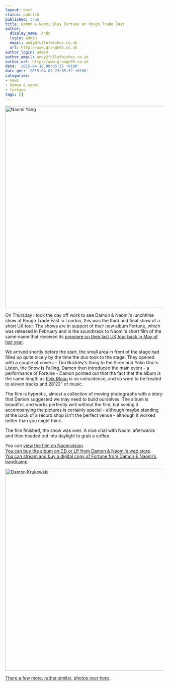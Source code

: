 ```yaml
---
layout: post
status: publish
published: true
title: Damon & Naomi play Fortune at Rough Trade East
author:
  display_name: Andy
  login: admin
  email: andy@fullofwishes.co.uk
  url: http://www.grange85.co.uk
author_login: admin
author_email: andy@fullofwishes.co.uk
author_url: http://www.grange85.co.uk
date: '2015-04-10 00:05:32 +0100'
date_gmt: '2015-04-09 23:05:32 +0100'
categories:
- news
- damon & naomi
- fortune
tags: []
---
```

<p><a href="https://www.flickr.com/photos/grange85/16903508769" title="Naomi Yang by Andy Aldridge, on Flickr"><img class="aligncenter" src="https://farm8.staticflickr.com/7595/16903508769_3da77289d7_z.jpg" width="639" height="640" alt="Naomi Yang"></a></p>
<p>On Thursday I took the day off work to see Damon & Naomi's lunchtime show at Rough Trade East in London, this was the third and final show of a short UK tour. The shows are in support of their new album Fortune, which was released in February and is the soundtrack to Naomi's short film of the same name that received its <a href="/2014/05/damon-and-naomi-at-cafe-oto-18th-may-2014/" title="Damon & Naomi at Café Oto, 18 May 2014">premiere on their last UK tour back in May of last year</a>.</p>
<p>We arrived shortly before the start, the small area in front of the stage had filled up quite nicely by the time the duo took to the stage. They opened with a couple of covers - Tim Buckley's Song to the Siren and Yoko Ono's Listen, the Snow Is Falling. Damon then introduced the main event - a performance of Fortune - Damon pointed out that the fact that the album is the same length as <a href="http://en.wikipedia.org/wiki/Pink_Moon">Pink Moon</a> is no coincidence, and so were to be treated to eleven tracks and 28'22" of music.</p>
<p>The film is hypnotic, almost a collection of moving photographs with a story that Damon suggested we may need to build ourselves. The album is beautiful, and works perfectly well without the film, but seeing it accompanying the pictures is certainly special - although maybe standing at the back of a record shop isn't the perfect venue - although it worked better than you might think.</p>
<p>The film finished, the show was over. A nice chat with Naomi afterwards and then headed out into daylight to grab a coffee.</p>
<p>You can <a href="http://www.naomivision.com/shortfilm#1">view the film on Naomivision</a>.<br />
<a href="http://www.20-20-20.com/store/damon-naomi-fortune">You can buy the album on CD or LP from Damon & Naomi's web store</a>.<br />
<a href="https://damonandnaomi.bandcamp.com/album/fortune">You can stream and buy a digital copy of Fortune from Damon & Naomi's bandcamp</a>.</p>
<p><a class="aligncenter" href="https://www.flickr.com/photos/grange85/16903508979" title="Damon Krukowski by Andy Aldridge, on Flickr"><img src="https://farm9.staticflickr.com/8743/16903508979_aedba52c67_z.jpg" width="639" height="640" alt="Damon Krukowski"></a></p>
<p><a href="https://www.flickr.com/photos/grange85/sets/72157649532502063">There a few more, rather similar, photos over here</a>.</p>
